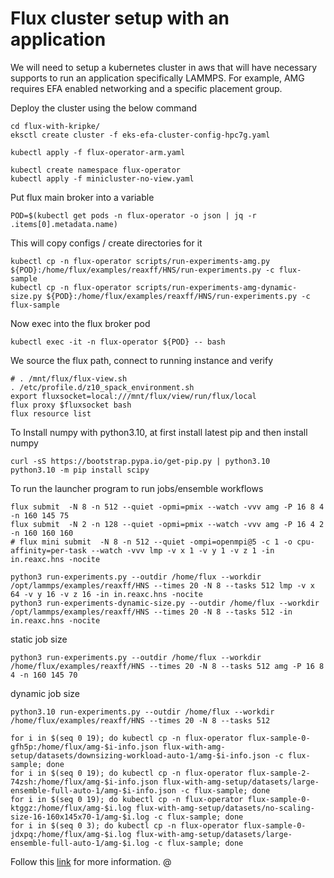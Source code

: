 # Flux cluster setup with an application

We will need to setup a kubernetes cluster in aws that will have necessary supports to run an application specifically LAMMPS.
For example, AMG requires EFA enabled networking and a specific placement group.

Deploy the cluster using the below command

```console
cd flux-with-kripke/
eksctl create cluster -f eks-efa-cluster-config-hpc7g.yaml

kubectl apply -f flux-operator-arm.yaml
```

```console
kubectl create namespace flux-operator
kubectl apply -f minicluster-no-view.yaml
```

Put flux main broker into a variable
```console
POD=$(kubectl get pods -n flux-operator -o json | jq -r .items[0].metadata.name)
```

This will copy configs / create directories for it
```console
kubectl cp -n flux-operator scripts/run-experiments-amg.py ${POD}:/home/flux/examples/reaxff/HNS/run-experiments.py -c flux-sample
kubectl cp -n flux-operator scripts/run-experiments-amg-dynamic-size.py ${POD}:/home/flux/examples/reaxff/HNS/run-experiments.py -c flux-sample
```

Now exec into the flux broker pod
```console
kubectl exec -it -n flux-operator ${POD} -- bash
```

We source the flux path, connect to running instance and verify
```console
# . /mnt/flux/flux-view.sh
. /etc/profile.d/z10_spack_environment.sh
export fluxsocket=local:///mnt/flux/view/run/flux/local
flux proxy $fluxsocket bash
flux resource list
```

To Install numpy with python3.10, at first install latest pip and then install numpy
```pycon
curl -sS https://bootstrap.pypa.io/get-pip.py | python3.10
python3.10 -m pip install scipy
```

To run the launcher program to run jobs/ensemble workflows
```console
flux submit  -N 8 -n 512 --quiet -opmi=pmix --watch -vvv amg -P 16 8 4 -n 160 145 75
flux submit  -N 2 -n 128 --quiet -opmi=pmix --watch -vvv amg -P 16 4 2 -n 160 160 160
# flux mini submit  -N 8 -n 512 --quiet -ompi=openmpi@5 -c 1 -o cpu-affinity=per-task --watch -vvv lmp -v x 1 -v y 1 -v z 1 -in in.reaxc.hns -nocite

python3 run-experiments.py --outdir /home/flux --workdir /opt/lammps/examples/reaxff/HNS --times 20 -N 8 --tasks 512 lmp -v x 64 -v y 16 -v z 16 -in in.reaxc.hns -nocite
python3 run-experiments-dynamic-size.py --outdir /home/flux --workdir /opt/lammps/examples/reaxff/HNS --times 20 -N 8 --tasks 512 -in in.reaxc.hns -nocite
```
static job size
```
python3 run-experiments.py --outdir /home/flux --workdir /home/flux/examples/reaxff/HNS --times 20 -N 8 --tasks 512 amg -P 16 8 4 -n 160 145 70
```
dynamic job size
```
python3.10 run-experiments.py --outdir /home/flux --workdir /home/flux/examples/reaxff/HNS --times 20 -N 8 --tasks 512
```

```
for i in $(seq 0 19); do kubectl cp -n flux-operator flux-sample-0-gfh5p:/home/flux/amg-$i-info.json flux-with-amg-setup/datasets/downsizing-workload-auto-1/amg-$i-info.json -c flux-sample; done
for i in $(seq 0 19); do kubectl cp -n flux-operator flux-sample-2-74zsh:/home/flux/amg-$i-info.json flux-with-amg-setup/datasets/large-ensemble-full-auto-1/amg-$i-info.json -c flux-sample; done
for i in $(seq 0 19); do kubectl cp -n flux-operator flux-sample-0-ktggz:/home/flux/amg-$i.log flux-with-amg-setup/datasets/no-scaling-size-16-160x145x70-1/amg-$i.log -c flux-sample; done
for i in $(seq 0 3); do kubectl cp -n flux-operator flux-sample-0-jdxpq:/home/flux/amg-$i.log flux-with-amg-setup/datasets/large-ensemble-full-auto-1/amg-$i.log -c flux-sample; done
```
Follow this [link](https://github.com/converged-computing/operator-experiments/tree/main/aws/lammps/hpc7g/run2) for more information. @
